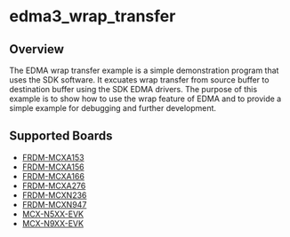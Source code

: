 # edma3_wrap_transfer

## Overview
The EDMA wrap transfer example is a simple demonstration program that uses the SDK software.
It excuates wrap transfer from source buffer to destination buffer using the SDK EDMA drivers.
The purpose of this example is to show how to use the wrap feature of EDMA and to provide a simple example for
debugging and further development.

## Supported Boards
- [FRDM-MCXA153](../../../_boards/frdmmcxa153/driver_examples/edma3/wrap_transfer/example_board_readme.md)
- [FRDM-MCXA156](../../../_boards/frdmmcxa156/driver_examples/edma3/wrap_transfer/example_board_readme.md)
- [FRDM-MCXA166](../../../_boards/frdmmcxa166/driver_examples/edma3/wrap_transfer/example_board_readme.md)
- [FRDM-MCXA276](../../../_boards/frdmmcxa276/driver_examples/edma3/wrap_transfer/example_board_readme.md)
- [FRDM-MCXN236](../../../_boards/frdmmcxn236/driver_examples/edma3/wrap_transfer/example_board_readme.md)
- [FRDM-MCXN947](../../../_boards/frdmmcxn947/driver_examples/edma3/wrap_transfer/example_board_readme.md)
- [MCX-N5XX-EVK](../../../_boards/mcxn5xxevk/driver_examples/edma3/wrap_transfer/example_board_readme.md)
- [MCX-N9XX-EVK](../../../_boards/mcxn9xxevk/driver_examples/edma3/wrap_transfer/example_board_readme.md)
